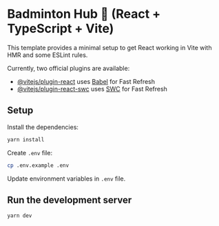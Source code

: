# Badminton Hub 🏸 (React + TypeScript + Vite)

This template provides a minimal setup to get React working in Vite with HMR and some ESLint rules.

Currently, two official plugins are available:

- [@vitejs/plugin-react](https://github.com/vitejs/vite-plugin-react/blob/main/packages/plugin-react/README.md) uses [Babel](https://babeljs.io/) for Fast Refresh
- [@vitejs/plugin-react-swc](https://github.com/vitejs/vite-plugin-react-swc) uses [SWC](https://swc.rs/) for Fast Refresh

## Setup

Install the dependencies:

```bash
yarn install
```

Create `.env` file:

```bash
cp .env.example .env
```

Update environment variables in `.env` file.

## Run the development server

```bash
yarn dev
```
